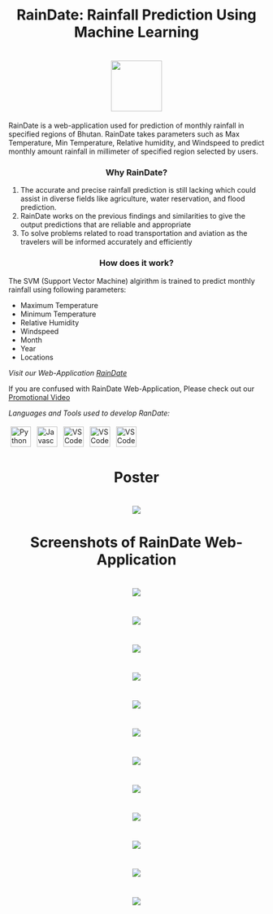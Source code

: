 <h1 align="center"> RainDate: Rainfall Prediction Using Machine Learning </h1>
<h1 align="center"><img src="https://github.com/Team-RainDate/RainDate-Project/blob/main/RainDate-Logo/logoforweb-removebg-preview%20.png"  height="100" align="center"></h1>

  
RainDate is a web-application used for prediction of monthly rainfall in specified regions of Bhutan. RainDate takes parameters such as Max Temperature, Min Temperature, Relative humidity, and Windspeed to predict monthly amount rainfall in millimeter of specified region selected by users. 
 
<h3 align="center">Why RainDate?</h3>

1. The accurate and precise rainfall prediction is still lacking which could assist in diverse fields like agriculture, water reservation, and flood prediction.
2. RainDate works on the previous findings and similarities to give the output predictions that are reliable and appropriate
3. To solve problems related to road transportation and aviation as the travelers will be informed accurately and efficiently

<h3 align="center">How does it work?</h3>

The SVM (Support Vector Machine) algirithm is trained to predict monthly rainfall using following parameters:

- Maximum Temperature
- Minimum Temperature 
- Relative Humidity
- Windspeed
- Month 
- Year
- Locations 


*Visit our Web-Application [RainDate](https://raindate.herokuapp.com/)*

If you are confused with RainDate Web-Application, Please check out our [Promotional Video](https://www.youtube.com/watch?v=z7S5lcjpboU) 



*Languages and Tools used to develop RanDate:*
<p>
<img src="https://raw.githubusercontent.com/github/explore/80688e429a7d4ef2fca1e82350fe8e3517d3494d/topics/python/python.png" alt="Python" height="40" style="vertical-align:top; margin:4px">
<img src="https://raw.githubusercontent.com/github/explore/80688e429a7d4ef2fca1e82350fe8e3517d3494d/topics/javascript/javascript.png" alt="Javascript" height="40" style="vertical-align:top; margin:4px">
<img src="https://raw.githubusercontent.com/github/explore/80688e429a7d4ef2fca1e82350fe8e3517d3494d/topics/visual-studio-code/visual-studio-code.png" alt="VS Code" height="40" style="vertical-align:top; margin:4px">
  <img src="https://raw.githubusercontent.com/github/explore/80688e429a7d4ef2fca1e82350fe8e3517d3494d/topics/html/html.png" alt="VS Code" height="40" style="vertical-align:top; margin:4px">
    <img src="https://raw.githubusercontent.com/github/explore/80688e429a7d4ef2fca1e82350fe8e3517d3494d/topics/css/css.png" alt="VS Code" height="40" style="vertical-align:top; margin:4px">
</p>

<h1 align="center">Poster</h1>
<h1 align="center"><img src='https://github.com/Team-RainDate/RainDate-Project/blob/main/Poster/RainDate-Poster.png'></h1>


<h1 align="center">Screenshots of RainDate Web-Application</h1>
<h1 align="center"><img src='https://github.com/Team-RainDate/RainDate-Project/blob/main/Screenshots%20of%20Web%20Application/Screenshot%20from%202022-06-13%2019-24-09.png'></h1>
<h1 align="center"><img src='https://github.com/Team-RainDate/RainDate-Project/blob/main/Screenshots%20of%20Web%20Application/Screenshot%20from%202022-06-13%2019-27-40.png'></h1>
<h1 align="center"><img src='https://github.com/Team-RainDate/RainDate-Project/blob/main/Screenshots%20of%20Web%20Application/Screenshot%20from%202022-06-13%2019-27-54.png'></h1>
<h1 align="center"><img src='https://github.com/Team-RainDate/RainDate-Project/blob/main/Screenshots%20of%20Web%20Application/Screenshot%20from%202022-06-13%2019-28-02.png'></h1>

<h1 align="center"><img src='https://github.com/Team-RainDate/RainDate-Project/blob/main/Screenshots%20of%20Web%20Application/Screenshot%20from%202022-06-13%2019-28-12.png'></h1>
<h1 align="center"><img src='https://github.com/Team-RainDate/RainDate-Project/blob/main/Screenshots%20of%20Web%20Application/Screenshot%20from%202022-06-13%2019-28-33.png'></h1>
<h1 align="center"><img src='https://github.com/Team-RainDate/RainDate-Project/blob/main/Screenshots%20of%20Web%20Application/Screenshot%20from%202022-06-13%2019-28-42.png'></h1>
<h1 align="center"><img src='https://github.com/Team-RainDate/RainDate-Project/blob/main/Screenshots%20of%20Web%20Application/Screenshot%20from%202022-06-13%2019-29-07.png'></h1>
<h1 align="center"><img src='https://github.com/Team-RainDate/RainDate-Project/blob/main/Screenshots%20of%20Web%20Application/Screenshot%20from%202022-06-13%2019-29-24.png'></h1>
<h1 align="center"><img src='https://github.com/Team-RainDate/RainDate-Project/blob/main/Screenshots%20of%20Web%20Application/Screenshot%20from%202022-06-13%2020-26-37.png'></h1>
<h1 align="center"><img src='https://github.com/Team-RainDate/RainDate-Project/blob/main/Screenshots%20of%20Web%20Application/Screenshot%20from%202022-06-13%2020-26-59.png'></h1>
<h1 align="center"><img src='https://github.com/Team-RainDate/RainDate-Project/blob/main/Screenshots%20of%20Web%20Application/Screenshot%20from%202022-06-13%2020-28-11.png'></h1>




